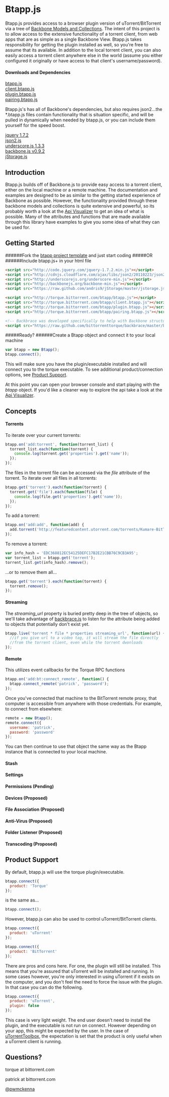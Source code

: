 # Btapp.js
Btapp.js provides access to a browser plugin version of uTorrent/BitTorrent via a tree of [Backbone Models and Collections](http://documentcloud.github.com/backbone/ "backbone"). The intent of this project is to allow access to the extensive functionality of a torrent client, from web apps that are as simple as a single Backbone View. Btapp.js takes responsibility for getting the plugin installed as well, so you're free to assume that its available. In addition to the local torrent client, you can also easily access a torrent client anywhere else in the world (assume you either configured it originally or have access to that client's username/password).

#### Downloads and Dependencies
[btapp.js](https://raw.github.com/bittorrenttorque/btapp/master/btapp.js "btapp.js")  
[client.btapp.js](https://raw.github.com/bittorrenttorque/btapp/master/client.btapp.js "client.btapp.js")  
[plugin.btapp.js](https://raw.github.com/bittorrenttorque/btapp/master/plugin.btapp.js "plugin.btapp.js")  
[pairing.btapp.js](https://raw.github.com/bittorrenttorque/btapp/master/pairing.btapp.js "pairing.btapp.js")  

Btapp.js's has all of Backbone's dependencies, but also requires json2...the *.btapp.js files contain functionality that is situation specific, and will be pulled in dynamically when needed by btapp.js, or you can include them yourself for the speed boost.
  
[jquery 1.7.2](http://code.jquery.com/jquery-1.7.2.min.js "jquery")  
[json2.js](http://cdnjs.cloudflare.com/ajax/libs/json2/20110223/json2.js "json2")  
[underscore.js 1.3.3](http://underscorejs.org/underscore-min.js "underscore")  
[backbone.js v0.9.2](http://backbonejs.org/backbone-min.js "backbone")  
[jStorage.js](https://github.com/andris9/jStorage "jStorage")  

## Introduction

Btapp.js builds off of Backbone.js to provide easy access to a torrent client, either on the local machine or a remote machine. The documentation and examples are designed to be as similar to the getting started experience of Backbone as possible. However, the functionality provided through these backbone models and collections is quite extensive and powerful, so its probably worth a look at the [Api Visualizer](http://bittorrenttorque.github.com/visualizer/ "api") to get an idea of what is possible. Many of the attributes and functions that are made available through this library have examples to give you some idea of what they can be used for. 

## Getting Started
######Fork the [btapp project template](https://github.com/bittorrenttorque/template "template") and just start coding
#####OR
######Include btapp.js+ in your html file
```html
<script src="http://code.jquery.com/jquery-1.7.2.min.js"></script>  
<script src="http://cdnjs.cloudflare.com/ajax/libs/json2/20110223/json2.js"></script>  
<script src="http://underscorejs.org/underscore-min.js"></script>  
<script src="http://backbonejs.org/backbone-min.js"></script>  
<script src="https://raw.github.com/andris9/jStorage/master/jstorage.js"></script>  

<script src="http://torque.bittorrent.com/btapp/btapp.js"></script>  
<script src="http://torque.bittorrent.com/btapp/client.btapp.js"></script>  
<script src="http://torque.bittorrent.com/btapp/plugin.btapp.js"></script>  
<script src="http://torque.bittorrent.com/btapp/pairing.btapp.js"></script>  

<!-- Backbrace was developed specifically to help with Backbone structures arranged like ours -->
<script src="https://raw.github.com/bittorrenttorque/backbrace/master/backbrace.js"></script>
```  

#####Ready?
######Create a Btapp object and connect it to your local machine
```javascript
var btapp = new Btapp();  
btapp.connect();  
```
This will make sure you have the plugin/executable installed and will connect you to the torque executable. To see additional product/connection options, see [Product Support](#product-support).

At this point you can open your browser console and start playing with the *btapp* object. If you'd like a cleaner way to explore the api take a look at the [Api Visualizer](http://bittorrenttorque.github.com/visualizer/ "api").

## Concepts
#### Torrents
To iterate over your current torrents:
```javascript
btapp.on('add:torrent', function(torrent_list) {
  torrent_list.each(function(torrent) { 
    console.log(torrent.get('properties').get('name'));
  });
});
```
The files in the torrent file can be accessed via the *file* attribute of the torrent.
To iterate over all files in all torrents:
```javascript
btapp.get('torrent').each(function(torrent) {
  torrent.get('file').each(function(file) {
    console.log(file.get('properties').get('name'));
  });
});
```
To add a torrent:
```javascript
btapp.on('add:add', function(add) {
  add.torrent('http://featuredcontent.utorrent.com/torrents/Kumare-BitTorrent.torrent');
});
```
To remove a torrent:
```javascript
var info_hash = 'EDC368812EC54125DEFC17B2E21CBB76C9CB3A95';
var torrent_list = btapp.get('torrent');
torrent_list.get(info_hash).remove();
```
...or to remove them all...
```javascript
btapp.get('torrent').each(function(torrent) {
  torrent.remove();
});
```
#### Streaming
The *streaming_url* property is buried pretty deep in the tree of objects, so we'll take advantage of [backbrace.js](https://github.com/bittorrenttorque/backbrace) to listen for the attribute being added to objects that potentially don't exist yet.
```javascript
btapp.live('torrent * file * properties streaming_url', function(url) {
  //if you give url to a video tag, it will stream the file directly 
  //from the torrent client, even while the torrent dwonloads
});
```
#### Remote
This utilizes event callbacks for the Torque RPC functions
```javascript
btapp.on('add:bt:connect_remote', function() {
  btapp.connect_remote('patrick', 'password');
});
```
Once you've connected that machine to the BitTorrent remote proxy, that computer is accessible from anywhere with those credentials.
For example, to connect from elsewhere:
```javascript
remote = new Btapp();
remote.connect({
  username: 'patrick',
  password: 'password'
});
```
You can then continue to use that object the same way as the Btapp instance that is connected to your local machine.

#### Stash
#### Settings
#### Permissions (Pending)
#### Devices (Proposed)
#### File Association (Proposed)
#### Anti-Virus (Proposed)
#### Folder Listener (Proposed)
#### Transcoding (Proposed)

## Product Support
By default, btapp.js will use the torque plugin/executable.
```javascript
btapp.connect({
  product: 'Torque'
});
```
is the same as...
```javascript
btapp.connect();
```

However, btapp.js can also be used to control uTorrent/BitTorrent clients.

```javascript
btapp.connect({
  product: 'uTorrent'
});
```
```javascript
btapp.connect({
  product: 'BitTorrent'
});
```

There are pros and cons here. For one, the plugin will still be installed. This means that you're assured that uTorrent will be installed and running. In some cases however, you're only interested in using uTorrent if it exists on the computer, and you don't feel the need to force the issue with the plugin. In that case you can do the following.

```javascript
btapp.connect({
  product: 'uTorrent',
  plugin: false
});
```

This case is very light weight. The end user doesn't need to install the plugin, and the executable is not run on connect. However depending on your app, this might be expected by the user. In the case of [uTorrentToolbox](https://github.com/bittorrenttorque/utorrenttoolbox.com), the expectation is set that the product is only useful when a uTorrent client is running.

## Questions?
torque at bittorrent.com 

patrick at bittorrent.com

[@pwmckenna](http://twitter.com/pwmckenna)

